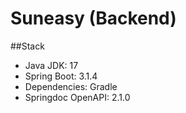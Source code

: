 # Suneasy (Backend)

##Stack
- Java JDK: 17
- Spring Boot: 3.1.4
- Dependencies: Gradle 
- Springdoc OpenAPI: 2.1.0

